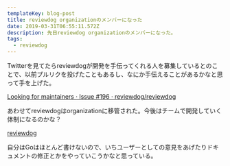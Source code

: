 ```yaml
---
templateKey: blog-post
title: reviewdog organizationのメンバーになった
date: 2019-03-31T06:55:11.572Z
description: 先日reviewdog organizationのメンバーになった。
tags:
  - reviewdog
---
```

Twitterを見てたらreviewdogが開発を手伝ってくれる人を募集しているとのことで、以前プルリクを投げたこともあるし、なにか手伝えることがあるかなと思って手を上げた。

[Looking for maintainers · Issue \#196 · reviewdog/reviewdog](https://github.com/reviewdog/reviewdog/issues/196)

あわせてreviewdogはorganizationに移管された。今後はチームで開発していく体制になるのかな？

[reviewdog](https://github.com/reviewdog)

自分はGoはほとんど書けないので、いちユーザーとしての意見をあげたりドキュメントの修正とかをやっていこうかなと思っている。
